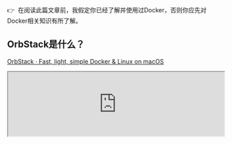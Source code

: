 👉  在阅读此篇文章前，我假定你已经了解并使用过Docker，否则你应先对Docker相关知识有所了解。

## OrbStack是什么？

[OrbStack · Fast, light, simple Docker & Linux on macOS](https://orbstack.dev)

<iframe src="https://orbstack.dev" width="100%" border="0" />

<aside>
💡 OrbStack是一个强大的Docker Desktop替代品。它提供了一种在本地环境中进行容器化开发的方式，无需担心Docker Desktop可能会带来的性能问题或高昂的许可费用。

OrbStack具有一些引人注目的特性，包括支持Windows, MacOS和Linux，强大的性能和稳定性，以及与主流容器编排工具的无缝集成。它的用户界面也非常直观，使得开发者可以轻松地管理和监控他们的容器。

通过使用OrbStack，开发者可以更加高效地进行容器化开发，同时还可以节省一些可能用于购买Docker Desktop许可的成本。这使得OrbStack成为了Docker Desktop的理想替代品。

</aside>

## 使用Docker UI界面的原因

日常在Linux上使用Docker，并没有什么性能问题，大家都是在CLI中使用指令，主要就是用来搭建容器环境，部署项目而已。而平时在本地开发项目时，需要的操作就会繁琐和复杂的多。比如：

- 为项目编写Dockerfile和docker-compose，测试实例能否正常启动。
- 删除、启动、停止多个Container和Image。
- 查看Container的配置信息，历史日志。
- 快速进入或启动一个Container实例，并进入实例的shell。

以上这些情况，通过CLI也可操作，但每次都需要敲击很多遍，才能完成。相反，通过Docker Desktop提供的UI界面，鼠标点击下就能完成很多批量操作，这无异于能够节省很多时间。

### **Docker Desktop 存在的意义**

- 提供了一套方便的UI界面。
- 能够方便查看，编辑、删除Image和Container。
- 它最有意思的点，应该就是能够在WSL中搭建Dev Container，通过VSCode提供的Remote-wsl直接进入容器。
- 还可以直接在UI界面中查看已启动容器的日志，直接进入容器实例内的CLI。
- 还可以查看CPU、RAM、Disk的每个Container和Image占用情况。
- 以及方便的对Docker进行设置。

但它的弊端，就是每次在本地使用Docker，都需要先启用Docker Desktop，如果有最新版本，还会要求更新，有时还会有评分反馈。但这些都还不算什么，它最大的问题，就是对宿主机的资源占用太大，启动Docker的速度太慢，尤其是在一些时间比较久的机器上，这种对资源的开销是不能忍受的。

而我日常是在一台比较久的Mac上做一些Demo，尽管已将vscode配置的很精简了，但同时打开浏览器，并启动Docker Desktop后，电脑性能还是会明显下降。因此需要一款性能更好的UI操作界面。

我曾尝试过使用Dockeg来操作，但它目前的UI界面还存在BUG，对于在服务器端做维护来说是一个很不错的选择，但对于本地环境来说，还是一款App界面操作来的更方便。直到后来刷视频看到别人分享了OrbStack，尝试下载使用了一下。而相较于Podman和Docker Desktop，确实更简单直接。

### OrbStack 使用情况

- 启动速度很快，从启动到运行都在2～5s以内。
- 界面干净简单，没有多余内容。操作习惯直接、方便。
- 基本的Container、Volume、Image、查看Container的状态、信息、Log、一键Container shell、这些功能都有。
- 还提供了容器编排的Pod、Service界面。
- 额外提供了一项Linux子容器界面。
- UI界面占用内存很小，目前看只有64MB，但Virtual Machine Service进程内存占用在340MB。

就目前UI操作界面的占用来说，它的内存占用已经很低，界面的使用比Docker Desktop精简，反应速度更快，初次使用，没有出现卡顿情况，具体情况，需要后期用户自己使用。但对于日常频繁使用的功能，都给予了提供，因此可以完全替代Docker Desktop在本地使用。

## 上干货，直接介绍如何安装

先问大家一个问题，有没有想过直接删掉Docker Desktop（它的内部包含了Docker Client、Engine和其他的一众捆绑）提供的环境，反而像Linux上一样直接从shell中访问，给Mac或Win提供一个纯粹的Docker环境。（答案，是有的，大家可自行搜索**Lima** & ****Colima****），这里，我将演示使用OrbStack提供一个轻量的Docker for Mac 环境。

## 卸载Mac的Docker环境

- 删除Docker Desktop for Mac应用
- 或执行以下命令

```bash
 /Applications/Docker.app/Contents/MacOS/uninstall
```

当删除环境之后，系统还会存在残存的文件信息，可通过以下指令清除：

```bash
rm -rf ~/Library/Group\ Containers/group.com.docker
rm -rf ~/Library/Containers/com.docker.docker
rm -rf ~/.docker
```

详情可参考官方文档：

[Uninstall Docker Desktop](https://docs.docker.com/desktop/uninstall/#uninstall-docker-desktop)

## 安装OrbStack & Docker for Mac 环境

1.  首先，需要使用 HomeBrew 安装 Docker CLI，为本地提供Docker Client服务

```bash
brew install docker
```

1. 下载 OrbStack
    - 官网下载：[https://orbstack.dev/download](https://orbstack.dev/download)
    - HomeBrew 安装
        
        ```bash
        brew install orbstack
        ```
        
    

以上便完成了安装，接下来启动 OrbStack后，便可以通过Terminal正常使用Docker指令。以上操作安装的Docker环境，每次使用Docker时，只需要启动OrbStack，不存在其他占用内存的消耗。

具体的Settings，比如 Docker源设定，和虚拟机资源占用，通过OrbStack的Settings配置即可。

## 卸载OrbStack环境

1. 删除OrbStack应用：打开Application目录，删除OrbStack.app
2. 如果是通过HomeBrew安装，则执行
    
    ```bash
    brew uninstall orbstack
    ```
    
3. 卸载Docker Cli
    
    ```bash
    brew uninstall docker
    ```
    

以上便是关于在Mac下配置Docker Desktop for Mac的轻量化替换产品OrbStack的说明。

<br>
<footer style="color: gray">
🫥 转载请注明并粘贴本篇文章的URL。
</footer>